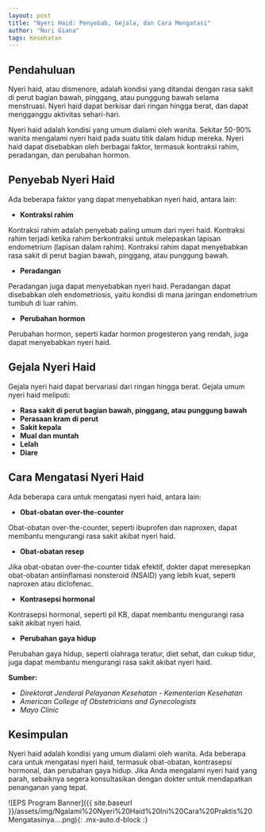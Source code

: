 ```yaml
---
layout: post
title: "Nyeri Haid: Penyebab, Gejala, dan Cara Mengatasi"
author: "Nuri Giana"
tags: Kesehatan
---
```


## Pendahuluan

Nyeri haid, atau dismenore, adalah kondisi yang ditandai dengan rasa sakit di perut bagian bawah, pinggang, atau punggung bawah selama menstruasi. Nyeri haid dapat berkisar dari ringan hingga berat, dan dapat mengganggu aktivitas sehari-hari.

Nyeri haid adalah kondisi yang umum dialami oleh wanita. Sekitar 50-90% wanita mengalami nyeri haid pada suatu titik dalam hidup mereka. Nyeri haid dapat disebabkan oleh berbagai faktor, termasuk kontraksi rahim, peradangan, dan perubahan hormon.

## Penyebab Nyeri Haid

Ada beberapa faktor yang dapat menyebabkan nyeri haid, antara lain:

- **Kontraksi rahim**

Kontraksi rahim adalah penyebab paling umum dari nyeri haid. Kontraksi rahim terjadi ketika rahim berkontraksi untuk melepaskan lapisan endometrium (lapisan dalam rahim). Kontraksi rahim dapat menyebabkan rasa sakit di perut bagian bawah, pinggang, atau punggung bawah.

- **Peradangan**

Peradangan juga dapat menyebabkan nyeri haid. Peradangan dapat disebabkan oleh endometriosis, yaitu kondisi di mana jaringan endometrium tumbuh di luar rahim.

- **Perubahan hormon**

Perubahan hormon, seperti kadar hormon progesteron yang rendah, juga dapat menyebabkan nyeri haid.

## Gejala Nyeri Haid

Gejala nyeri haid dapat bervariasi dari ringan hingga berat. Gejala umum nyeri haid meliputi:

- **Rasa sakit di perut bagian bawah, pinggang, atau punggung bawah**
- **Perasaan kram di perut**
- **Sakit kepala**
- **Mual dan muntah**
- **Lelah**
- **Diare**

## Cara Mengatasi Nyeri Haid

Ada beberapa cara untuk mengatasi nyeri haid, antara lain:

- **Obat-obatan over-the-counter**

Obat-obatan over-the-counter, seperti ibuprofen dan naproxen, dapat membantu mengurangi rasa sakit akibat nyeri haid.

- **Obat-obatan resep**

Jika obat-obatan over-the-counter tidak efektif, dokter dapat meresepkan obat-obatan antiinflamasi nonsteroid (NSAID) yang lebih kuat, seperti naproxen atau diclofenac.

- **Kontrasepsi hormonal**

Kontrasepsi hormonal, seperti pil KB, dapat membantu mengurangi rasa sakit akibat nyeri haid.

- **Perubahan gaya hidup**

Perubahan gaya hidup, seperti olahraga teratur, diet sehat, dan cukup tidur, juga dapat membantu mengurangi rasa sakit akibat nyeri haid.

**Sumber:**

- *Direktorat Jenderal Pelayanan Kesehatan - Kementerian Kesehatan*
- *American College of Obstetricians and Gynecologists*
- *Mayo Clinic*

## Kesimpulan

Nyeri haid adalah kondisi yang umum dialami oleh wanita. Ada beberapa cara untuk mengatasi nyeri haid, termasuk obat-obatan, kontrasepsi hormonal, dan perubahan gaya hidup. Jika Anda mengalami nyeri haid yang parah, sebaiknya segera konsultasikan dengan dokter untuk mendapatkan penanganan yang tepat.

![EPS Program Banner]({{ site.baseurl }}/assets/img/Ngalami%20Nyeri%20Haid%20Ini%20Cara%20Praktis%20Mengatasinya....png){: .mx-auto.d-block :}
